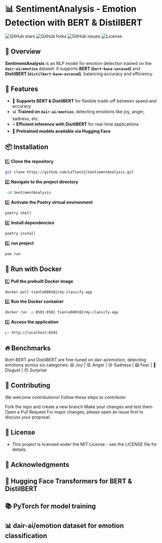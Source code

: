 # 📊 SentimentAnalysis - Emotion Detection with BERT & DistilBERT

![GitHub stars](https://img.shields.io/github/stars/LeTien12/SentimentAnalysis?style=social)
![GitHub forks](https://img.shields.io/github/forks/LeTien12/SentimentAnalysis?style=social)
![GitHub issues](https://img.shields.io/github/issues/LeTien12/SentimentAnalysis)
![License](https://img.shields.io/github/license/LeTien12/SentimentAnalysis)

## 🌟 Overview

**SentimentAnalysis** is an NLP model for emotion detection trained on the **`dair-ai/emotion`** dataset. It supports **BERT (`bert-base-uncased`)** and **DistilBERT (`distilbert-base-uncased`)**, balancing accuracy and efficiency.

## 🚀 Features

- 🧠 **Supports BERT & DistilBERT** for flexible trade-off between speed and accuracy  
- 📊 **Trained on `dair-ai/emotion`**, detecting emotions like joy, anger, sadness, etc.  
- ⚡ **Efficient inference with DistilBERT** for real-time applications  
- 🔄 **Pretrained models available via Hugging Face**  

## 📦 Installation

1️⃣ **Clone the repository**  
   ```bash
   git clone https://github.com/LeTien12/SentimentAnalysis.git
   ```

2️⃣ **Navigate to the project directory**
   ```bash
    cd SentimentAnalysis
   ```

3️⃣ **Activate the Poetry virtual environment**  
   ```bash
   poetry shell
   ```

4️⃣ **Install dependencies**  
   ```bash
   poetry install
   ```

5️⃣ **run project**  
   ```bash
   poe run
   ```

## 🐳 Run with Docker

1️⃣ **Pull the prebuilt Docker image**  
   ```bash
   docker pull tienle080102/my-classify-app
   ```

2️⃣ **Run the Docker container**  
   ```bash
   docker run -p 8501:8501 tienle080102/my-classify-app
   ```

3️⃣ **Access the application**  
   ```bash
   👉 http://localhost:8501
   ```

## 🔥 Benchmarks
Both BERT and DistilBERT are fine-tuned on dair-ai/emotion, detecting emotions across six categories:
😃 Joy | 😡 Anger | 😢 Sadness | 😱 Fear | 🤢 Disgust | 😯 Surprise

## 🤝 Contributing
We welcome contributions! Follow these steps to contribute:

Fork the repo and create a new branch
Make your changes and test them
Open a Pull Request
For major changes, please open an issue first to discuss your proposal.

## 📄 License
- This project is licensed under the MIT License - see the LICENSE file for details.

## 🌟 Acknowledgments
## 🤗 Hugging Face Transformers for BERT & DistilBERT
## 📚 PyTorch for model training
## 📊 dair-ai/emotion dataset for emotion classification

